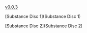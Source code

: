 [v0.0.3](https://github.com/littleflute/New-Order/edit/master/README.md)

[Substance Disc 1](Substance Disc 1)

[Substance Disc 2](Substance Disc 2)
